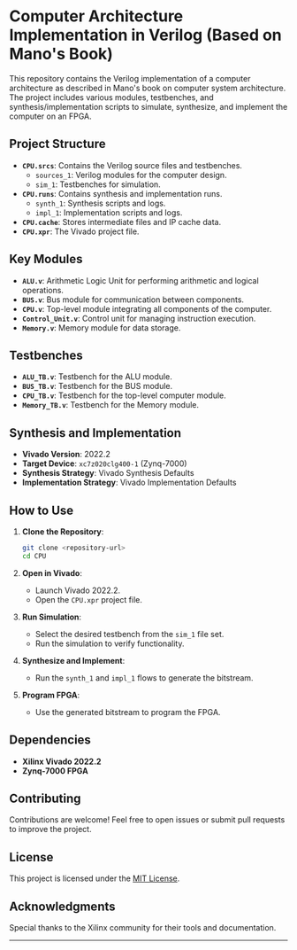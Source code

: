 # Computer Architecture Implementation in Verilog (Based on Mano's Book)

This repository contains the Verilog implementation of a computer architecture as described in Mano's book on computer system architecture. The project includes various modules, testbenches, and synthesis/implementation scripts to simulate, synthesize, and implement the computer on an FPGA.

## Project Structure

- **`CPU.srcs`**: Contains the Verilog source files and testbenches.
  - `sources_1`: Verilog modules for the computer design.
  - `sim_1`: Testbenches for simulation.
- **`CPU.runs`**: Contains synthesis and implementation runs.
  - `synth_1`: Synthesis scripts and logs.
  - `impl_1`: Implementation scripts and logs.
- **`CPU.cache`**: Stores intermediate files and IP cache data.
- **`CPU.xpr`**: The Vivado project file.

## Key Modules

- **`ALU.v`**: Arithmetic Logic Unit for performing arithmetic and logical operations.
- **`BUS.v`**: Bus module for communication between components.
- **`CPU.v`**: Top-level module integrating all components of the computer.
- **`Control_Unit.v`**: Control unit for managing instruction execution.
- **`Memory.v`**: Memory module for data storage.

## Testbenches

- **`ALU_TB.v`**: Testbench for the ALU module.
- **`BUS_TB.v`**: Testbench for the BUS module.
- **`CPU_TB.v`**: Testbench for the top-level computer module.
- **`Memory_TB.v`**: Testbench for the Memory module.

## Synthesis and Implementation

- **Vivado Version**: 2022.2
- **Target Device**: `xc7z020clg400-1` (Zynq-7000)
- **Synthesis Strategy**: Vivado Synthesis Defaults
- **Implementation Strategy**: Vivado Implementation Defaults

## How to Use

1. **Clone the Repository**:
   ```bash
   git clone <repository-url>
   cd CPU
   ```

2. **Open in Vivado**:
   - Launch Vivado 2022.2.
   - Open the `CPU.xpr` project file.

3. **Run Simulation**:
   - Select the desired testbench from the `sim_1` file set.
   - Run the simulation to verify functionality.

4. **Synthesize and Implement**:
   - Run the `synth_1` and `impl_1` flows to generate the bitstream.

5. **Program FPGA**:
   - Use the generated bitstream to program the FPGA.

## Dependencies

- **Xilinx Vivado 2022.2**
- **Zynq-7000 FPGA**

## Contributing

Contributions are welcome! Feel free to open issues or submit pull requests to improve the project.

## License

This project is licensed under the [MIT License](LICENSE).

## Acknowledgments

Special thanks to the Xilinx community for their tools and documentation.

---

